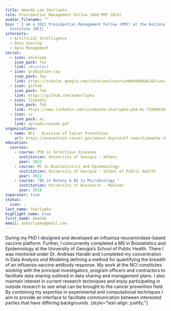 ```yaml
---
title: Amanda Lee Skarlupka
role: Presidential Management Fellow (NIH PMF 2024)
avatar_filename: ""
bio: " I am a 2022 Presidential Management Fellow (PMF) at the National Cancer
  Institute (NCI)."
interests:
  - Artificial Intelligence
  - Data Sharing
  - Data Management
social:
  - icon: envelope
    icon_pack: fas
    link: /#contact
  - icon: graduation-cap
    icon_pack: fas
    link: https://scholar.google.com/citations?user=vbmNtB4AAAAJ&hl=en
  - icon: github
    icon_pack: fab
    link: https://github.com/askarlupka
  - icon: linkedin
    icon_pack: fab
    link: https://www.linkedin.com/in/amanda-skarlupka-phd-ms-739496184/
  - icon: cv
    icon_pack: ai
    link: uploads/resume.pdf
organizations:
  - name: NCI - Division of Cancer Prevention
    url: https://prevention.cancer.gov/about-dcp/staff-search/amanda-skarlupka-phd
education:
  courses:
    - course: PhD in Infectious Diseases
      institution: University of Georgia - Athens
      year: 2022
    - course: MS in Biostatistics and Epidemiology
      institution: University of Georgia - School of Public Health
      year: 2022
    - course: "BS in Botany & BS in Microbiology "
      institution: University of Wisconsin - Madison
      year: 2010
superuser: true
status:
  icon: ☕️
last_name: Skarlupka
highlight_name: true
first_name: Amanda
email: askarlupka@gmail.com
---
```

During my PhD I designed and developed an influenza neuramindase-based vaccine platform. Further, I concurrently completed a MS in Biostatistics and Epidemiology at the University of Georgia’s School of Public Health. There I was mentored under Dr. Andreas Handel and completed my concentration in Data Analysis and Modeling defining a method for quantifying the breadth of an influenza vaccine antibody response. My work at the NCI constitutes working with the principal investigators, program officers and contractors to facilitate data sharing outlined in data sharing and management plans. I also maintain interest in current research techniques and enjoy participating in outside research to see what can be brought to the cancer prevention field. By combining my expertise in experimental and computational techniques I aim to provide an interface to facilitate communication between interested parties that have differing backgrounds.
{style="text-align: justify;"}
